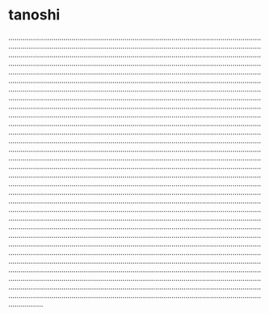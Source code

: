 # tanoshi

.....................................................................................................................................................................................................................................................................................................................................................................................................................................................................................................................................................................................................................................................................................................................................................................................................................................................................................................................................................................................................................................................................................................................................................................................................................................................................................................................................................................................................................................................................................................................................................................................................................................................................................................................................................................................................................................................................................................................................................................................................................................................................................................................................................................................................................................................................................................................................................................................................................................................................................................................................................................................................................................................................................................................................................................................................................................................................................................................................................................................................................................................................................................................................................................................................................................................................................................................................................................................................................................................................................................................................................................................................................................................................................................................................................................................................................................................................................................................................................................................................................